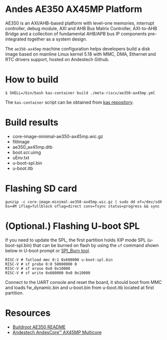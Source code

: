Andes AE350 AX45MP Platform
=======

AE350 is an AXI/AHB-based platform with level-one memories,
interrupt controller, debug module, AXI and AHB Bus Matrix
Controller, AXI-to-AHB Bridge and a collection of fundamental
AHB/APB bus IP components pre-integrated together as a system
design.

The `ae350-ax45mp` machine configuration helps developers build
a disk image based on mainline Linux kernel 5.18 with MMC, DMA,
Ethernet and RTC drivers support, hosted on Andestech Github.

How to build
=============

```
$ SHELL=/bin/bash kas-container build ./meta-riscv/ae350-ax45mp.yml
```

The `kas-container` script can be obtained from
[kas repository](https://github.com/siemens/kas/blob/3.0.2/kas-container).

Build results
=============

- core-image-minimal-ae350-ax45mp.wic.gz
- fitImage
- ae350_ax45mp.dtb
- boot.scr.uimg
- uEnv.txt
- u-boot-spl.bin
- u-boot.itb

Flashing SD card
==============

```
gunzip -c core-image-minimal-ae350-ax45mp.wic.gz | sudo dd of=/dev/sdX bs=4M iflag=fullblock oflag=direct conv=fsync status=progress && sync
```

(Optional.) Flashing U-boot SPL
==============

If you need to update the SPL, the first partition holds XIP mode SPL
(u-boot-spl.bin) that can be burned on flash by using the `sf` command
shown below in U-boot prompt or [SPI_Burn tool](https://github.com/andestech/Andes-Development-Kit).

```
RISC-V # fatload mmc 0:1 0x600000 u-boot-spl.bin
RISC-V # sf probe 0:0 50000000 0
RISC-V # sf erase 0x0 0x10000
RISC-V # sf write 0x600000 0x0 0x10000
```

Connect to the UART console and reset the board, it should boot
from MMC and loads fw_dynamic.bin and u-boot.bin from u-boot.itb
located at first partition.

Resources
==============

* [Buildroot AE350 README](https://github.com/buildroot/buildroot/blob/master/board/andes/ae350/readme.txt)
* [Andestech AndesCore™ AX45MP Multicore](http://www.andestech.com/en/products-solutions/andescore-processors/riscv-ax45mp/)
